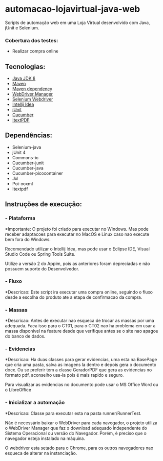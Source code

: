 # automacao-lojavirtual-java-web
Scripts de automação web em uma Loja Virtual desenvolvido com Java, jUnit e Selenium.

### Cobertura dos testes:  ###

* Realizar compra online

## Tecnologias:
* [Java JDK 8](https://www.oracle.com/br/java/technologies/javase-downloads.html)
* [Maven](https://maven.apache.org)
* [Maven dependency](https://mvnrepository.com)
* [WebDriver Manager](https://github.com/bonigarcia/webdrivermanager)
* [Selenium Webdriver](https://www.selenium.dev/projects/)
* [Intellij Idea](https://www.jetbrains.com/pt-br/idea/)
* [jUnit](https://junit.org/junit5/)
* [Cucumber](https://cucumber.io)
* [ItextPDF](https://itextpdf.com/en)

## Dependências:
* Selenium-java
* jUnit 4
* Commons-io
* Cucumber-junit
* Cucumber-java
* Cucumber-picocontainer
* Jxl
* Poi-ooxml
* Itextpdf

## Instruções de execução:

###  - Plataforma
*Importante: 
O projeto foi criado para executar no Windows. Mas pode receber adaptacoes para executar no MacOS e Linux caso nao execute bem fora do Windows.

Recomendado utilizar o Intellij Idea, mas pode usar o Eclipse IDE, Visual Studio Code ou Spring Tools Suite.

Utilize a versão 2 do Appim, pois as anteriores foram depreciadas e não possuem suporte do Desenvolvedor.
###  - Fluxo
*Descricao: Este script ira executar uma compra online, seguindo o fluxo desde a escolha do produto ate a etapa de confirmacao da compra.

###  - Massas
*Descricao: Antes de executar nao esqueca de trocar as massas por uma adequada. Faca isso para o CT01, para o CT02 nao ha 
problema em usar a massa disponivel na feature desde que verifique antes se o site nao apagou do banco de dados.

###  - Evidencias
*Descricao:
Ha duas classes para gerar evidencias, uma esta na BasePage que cria uma pasta, salva as imagens la dentro e depois gera o documento docx. Ou se preferir tem a classe GeradorPDF que gera as evidencias no formato pdf, aconselho usa-la pois é mais rapido e seguro.

Para visualizar as evidencias no documento pode usar o MS Office Word ou o LibreOffice

###  - Inicializar a automação
*Descricao: 
Classe para executar esta na pasta runner/RunnerTest.

Não é necessário baixar o WebDriver para cada navegador, o projeto utiliza o WebDriver Manager que faz o download adequado independente do Sistema Operacional ou versão do Navegador. Porém, é preciso que o navegador esteja instalado na máquina.

O webdriver esta setado para o Chrome, para os outros navegadores nao esqueca de alterar na instanciação.
